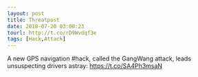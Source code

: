 ```yaml
---
layout: post
title: Threatpost
date: 2018-07-20 03:00:23
tourl: http://t.co/rD9Wvdqf3e
tags: [Hack,Attack]
---
```

A new GPS navigation #hack, called the GangWang attack, leads unsuspecting drivers astray: https://t.co/SA4Ph3msaN